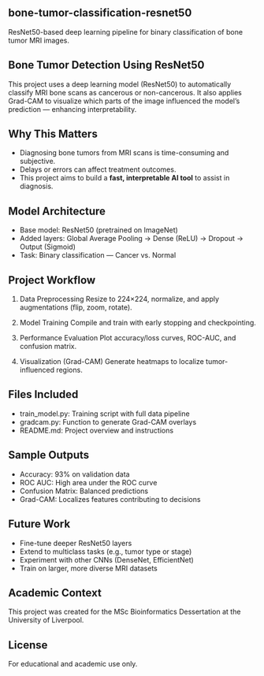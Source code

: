 ## bone-tumor-classification-resnet50
ResNet50-based deep learning pipeline for binary classification of bone tumor MRI images.

## Bone Tumor Detection Using ResNet50

This project uses a deep learning model (ResNet50) to automatically classify MRI bone scans as cancerous or non-cancerous. It also applies Grad-CAM to visualize which parts of the image influenced the model’s prediction — enhancing interpretability.

## Why This Matters

- Diagnosing bone tumors from MRI scans is time-consuming and subjective.
- Delays or errors can affect treatment outcomes.
- This project aims to build a **fast, interpretable AI tool** to assist in diagnosis.

## Model Architecture

- Base model: ResNet50 (pretrained on ImageNet)
- Added layers: Global Average Pooling → Dense (ReLU) → Dropout → Output (Sigmoid)
- Task: Binary classification — Cancer vs. Normal

## Project Workflow

1. Data Preprocessing 
   Resize to 224×224, normalize, and apply augmentations (flip, zoom, rotate).
   
2. Model Training
   Compile and train with early stopping and checkpointing.
   
3. Performance Evaluation
   Plot accuracy/loss curves, ROC-AUC, and confusion matrix.
   
4. Visualization (Grad-CAM)
   Generate heatmaps to localize tumor-influenced regions.

## Files Included

- train_model.py: Training script with full data pipeline  
- gradcam.py: Function to generate Grad-CAM overlays  
- README.md: Project overview and instructions

## Sample Outputs

- Accuracy: 93% on validation data  
- ROC AUC: High area under the ROC curve  
- Confusion Matrix: Balanced predictions  
- Grad-CAM: Localizes features contributing to decisions

## Future Work

- Fine-tune deeper ResNet50 layers  
- Extend to multiclass tasks (e.g., tumor type or stage)  
- Experiment with other CNNs (DenseNet, EfficientNet)  
- Train on larger, more diverse MRI datasets

## Academic Context

This project was created for the MSc Bioinformatics Dessertation at the University of Liverpool.

## License

For educational and academic use only.


